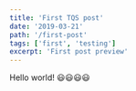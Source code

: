```yaml
---
title: 'First TQS post'
date: '2019-03-21'
path: '/first-post'
tags: ['first', 'testing']
excerpt: 'First post preview'
---
```


Hello world! 😃😃😃😃